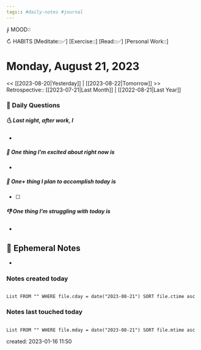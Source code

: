 ```yaml
---
tags:: #daily-notes #journal
---
```


⨑ MOOD::

↻ HABITS
[Meditate::✅]
[Exercise::]
[Read::✅]
[Personal Work::]

# Monday, August 21, 2023

\<\< [[2023-08-20|Yesterday]] | [[2023-08-22|Tomorrow]] >>
Retrospective:: [[2023-07-21|Last Month]] | [[2022-08-21|Last Year]]

### 📅 Daily Questions

##### 🌜 Last night, after work, I

-

##### 🙌 One thing I'm excited about right now is

-

##### 🚀 One+ thing I plan to accomplish today is

- [ ]

##### 👎 One thing I'm struggling with today is

-

## 📝 Ephemeral Notes

-

### Notes created today

```dataview

List FROM "" WHERE file.cday = date("2023-08-21") SORT file.ctime asc

```

### Notes last touched today

```dataview

List FROM "" WHERE file.mday = date("2023-08-21") SORT file.mtime asc

```

created: 2023-01-16 11:50
